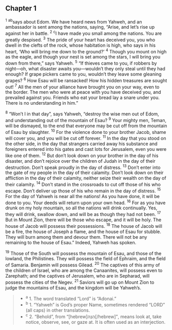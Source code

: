 ## Chapter 1

<sup>1</sup> <sup>a</sup><sup>b</sup>says about Edom. We have heard news from Yahweh, and an ambassador is sent among the nations, saying, “Arise, and let’s rise up against her in battle.
<sup>2</sup> <sup>c</sup>I have made you small among the nations. You are greatly despised.
<sup>3</sup> The pride of your heart has deceived you, you who dwell in the clefts of the rock, whose habitation is high, who says in his heart, ‘Who will bring me down to the ground?’
<sup>4</sup> Though you mount on high as the eagle, and though your nest is set among the stars, I will bring you down from there,” says Yahweh.
<sup>5</sup> “If thieves came to you, if robbers by night—oh, what disaster awaits you—wouldn’t they only steal until they had enough? If grape pickers came to you, wouldn’t they leave some gleaning grapes?
<sup>6</sup> How Esau will be ransacked! How his hidden treasures are sought out!
<sup>7</sup> All the men of your alliance have brought you on your way, even to the border. The men who were at peace with you have deceived you, and prevailed against you. Friends who eat your bread lay a snare under you. There is no understanding in him.”

<sup>8</sup> “Won’t I in that day”, says Yahweh, “destroy the wise men out of Edom, and understanding out of the mountain of Esau?
<sup>9</sup> Your mighty men, Teman, will be dismayed, to the end that everyone may be cut off from the mountain of Esau by slaughter.
<sup>10</sup> For the violence done to your brother Jacob, shame will cover you, and you will be cut off forever.
<sup>11</sup> In the day that you stood on the other side, in the day that strangers carried away his substance and foreigners entered into his gates and cast lots for Jerusalem, even you were like one of them.
<sup>12</sup> But don’t look down on your brother in the day of his disaster, and don’t rejoice over the children of Judah in the day of their destruction. Don’t speak proudly in the day of distress.
<sup>13</sup> Don’t enter into the gate of my people in the day of their calamity. Don’t look down on their affliction in the day of their calamity, neither seize their wealth on the day of their calamity.
<sup>14</sup> Don’t stand in the crossroads to cut off those of his who escape. Don’t deliver up those of his who remain in the day of distress.
<sup>15</sup> For the day of Yahweh is near all the nations! As you have done, it will be done to you. Your deeds will return upon your own head.
<sup>16</sup> For as you have drunk on my holy mountain, so all the nations will drink continually. Yes, they will drink, swallow down, and will be as though they had not been.
<sup>17</sup> But in Mount Zion, there will be those who escape, and it will be holy. The house of Jacob will possess their possessions.
<sup>18</sup> The house of Jacob will be a fire, the house of Joseph a flame, and the house of Esau for stubble. They will burn among them and devour them. There will not be any remaining to the house of Esau.” Indeed, Yahweh has spoken.

<sup>19</sup> Those of the South will possess the mountain of Esau, and those of the lowland, the Philistines. They will possess the field of Ephraim, and the field of Samaria. Benjamin will possess Gilead.
<sup>20</sup> The captives of this army of the children of Israel, who are among the Canaanites, will possess even to Zarephath; and the captives of Jerusalem, who are in Sepharad, will possess the cities of the Negev.
<sup>21</sup> Saviors will go up on Mount Zion to judge the mountains of Esau, and the kingdom will be Yahweh’s.

> - <sup>a</sup> 1. The word translated “Lord” is “Adonai.”
> - <sup>b</sup> 1. “Yahweh” is God’s proper Name, sometimes rendered “LORD” (all caps) in other translations.
> - <sup>c</sup> 2. “Behold”, from “[hebrew]הִנֵּה[/hebrew]”, means look at, take notice, observe, see, or gaze at. It is often used as an interjection.
